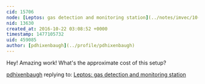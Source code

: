 ```yaml
---
cid: 15706
node: [Leptos: gas detection and monitoring station](../notes/imvec/10-20-2016/leptos-gas-detection-and-monitoring-station)
nid: 13630
created_at: 2016-10-22 03:08:52 +0000
timestamp: 1477105732
uid: 459085
author: [pdhixenbaugh](../profile/pdhixenbaugh)
---
```


Hey! Amazing work! What's the approximate cost of this setup?

[pdhixenbaugh](../profile/pdhixenbaugh) replying to: [Leptos: gas detection and monitoring station](../notes/imvec/10-20-2016/leptos-gas-detection-and-monitoring-station)

